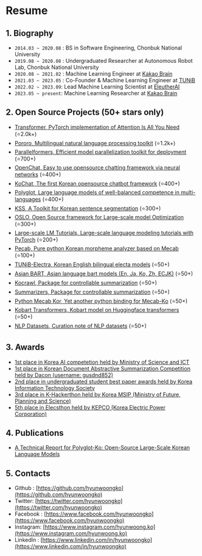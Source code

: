 # Resume
## 1. Biography
- `2014.03 ~ 2020.08` : BS in Software Engineering, Chonbuk National University
- `2019.08 ~ 2020.08` : Undergraduated Researcher at Autonomous Robot Lab, Chonbuk National University
- `2020.08 ~ 2021.02` : Machine Learning Engineer at [Kakao Brain](https://kakaobrain.com)
- `2021.03 ~ 2023.05` : Co-Founder & Machine Learning Engineer at [TUNiB](https://tunib.ai)
- `2022.02 ~ 2023.09`: Lead Machine Learning Scientist at [EleutherAI](https://eleuther.ai)
- `2023.05 ~ present`: Machine Learning Researcher at [Kakao Brain](https://kakaobrain.com)

## 2. Open Source Projects (50+ stars only)
- [Transformer, PyTorch implementation of Attention Is All You Need](https://github.com/hyunwoongko/transformer) (⭐2.0k+)
- [Pororo, Multilingual natural language processing toolkit](https://github.com/kakaobrain/pororo) (⭐1.2k+)
- [Parallelformers, Efficient model parallelization toolkit for deployment](https://github.com/tunib-ai/parallelformers) (⭐700+)
- [OpenChat, Easy to use opensource chatting framework via neural networks](https://github.com/hyunwoongko/openchat) (⭐400+)
- [KoChat, The first Korean opensource chatbot framework](https://github.com/hyunwoongko/kochat) (⭐400+)
- [Polyglot, Large language models of well-balanced competence in multi-languages](https://github.com/EleutherAI/polyglot) (⭐400+)
- [KSS, A Toolkit for Korean sentence segmentation](https://github.com/hyunwoongko/kss) (⭐300+)
- [OSLO, Open Source framework for Large-scale model Optimization](https://github.com/tunib-ai/oslo) (⭐300+)
- [Large-scale LM Tutorials, Large-scale language modeling tutorials with PyTorch](https://github.com/tunib-ai/large-scale-lm-tutorials) (⭐200+)
- [Pecab, Pure python Korean morpheme analyzer based on Mecab](https://githug.com/hyunwoongko/pecab) (⭐100+)
- [TUNiB-Electra, Korean English bilingual electa models](https://github.com/tunib-ai/tunib-electra) (⭐50+)
- [Asian BART, Asian language bart models (En, Ja, Ko, Zh, ECJK)](https://github.com/hyunwoongko/asian-bart) (⭐50+)
- [Kocrawl, Package for controllable summarization](https://github.com/hyunwoongko/kocrawl) (⭐50+)
- [Summarizers, Package for controllable summarization](https://github.com/hyunwoongko/summarizers) (⭐50+)
- [Python Mecab Kor, Yet another python binding for Mecab-Ko](https://github.com/hyunwoongko/python-mecab-kor) (⭐50+)
- [Kobart Transformers, Kobart model on Huggingface transformers](https://github.com/hyunwoongko/kobart-transformers) (⭐50+)
- [NLP Datasets, Curation note of NLP datasets](https://github.com/hyunwoongko/nlp-collections) (⭐50+)

## 3. Awards
- [1st place in Korea AI competetion held by Ministry of Science and ICT](https://m.etnews.com/20210715000270)
- [1st place in Korean Document Abstractive Summarization Competition held by Dacon (username: gusdnd852)](https://dacon.io/competitions/open/235673/leaderboard)
- [2nd place in undergraduated student best paper awards held by Korea Information Technology Society](http://www.todayan.com/news/articleView.html?idxno=230207)
- [3rd place in K-Hackerthon held by Korea MSIP (Ministry of Future, Planning and Science)](https://newsis.com/view/?id=NISX20181108_0000467462&cID=10808&pID=10800)
- [5th place in Elecsthon held by KEPCO (Korea Electric Power Corporation)](https://blog.kepco.co.kr/1310)

## 4. Publications
- [A Technical Report for Polyglot-Ko: Open-Source Large-Scale Korean Language Models](https://arxiv.org/abs/2306.02254)

## 5. Contacts
- Github : [https://github.com/hyunwoongko](https://github.com/hyunwoongko)
- Twitter: [https://twitter.com/hyunwoongko](https://twitter.com/hyunwoongko)
- Facebook : [https://www.facebook.com/hyunwoongko](https://www.facebook.com/hyunwoongko)
- Instagram: [https://www.instagram.com/hyunwoong.ko](https://www.instagram.com/hyunwoong.ko)
- LinkedIn : [https://www.linkedin.com/in/hyunwoongko](https://www.linkedin.com/in/hyunwoongko)
